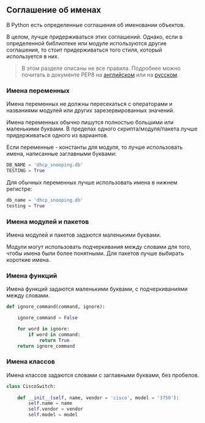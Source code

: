 ## Соглашение об именах

В Python есть определенные соглашения об именовании объектов.

В целом, лучше придерживаться этих соглашений.
Однако, если в определенной библиотеке или модуле используются другие соглашения, то стоит придерживаться того стиля, который используется в них.


> В этом разделе описаны не все правила. Подробнее можно почитать в документе PEP8 на [английском](https://www.python.org/dev/peps/pep-0008/) или на [русском](http://pep8.ru/doc/pep8/).

### Имена переменных

Имена переменных не должны пересекаться с операторами и названиями модулей или других зарезервированных значений.

Имена переменных обычно пишутся полностью большими или маленькими буквами.
В пределах одного скрипта/модуля/пакета лучше придерживаться одного из вариантов.

Если переменные - константы для модуля, то лучше использовать имена, написанные заглавными буквами:
```python
DB_NAME = 'dhcp_snooping.db'
TESTING = True
```

Для обычных переменных лучше использовать имена в нижнем регистре:
```python
db_name = 'dhcp_snooping.db'
testing = True
```

### Имена модулей и пакетов

Имена модулей и пакетов задаются маленькими буквами.

Модули могут использовать подчеркивания между словами для того, чтобы имена были более понятными.
Для пакетов лучше выбирать короткие имена.



### Имена функций

Имена функций задаются маленькими буквами, с подчеркиваниями между словами.

```python
def ignore_command(command, ignore):

    ignore_command = False

    for word in ignore:
        if word in command:
            return True
    return ignore_command

```


### Имена классов

Имена классов задаются словами с заглавными буквами, без пробелов.

```python
class CiscoSwitch:
    
    def __init__(self, name, vendor = 'cisco', model = '3750'):
        self.name = name
        self.vendor = vendor
        self.model = model

```
